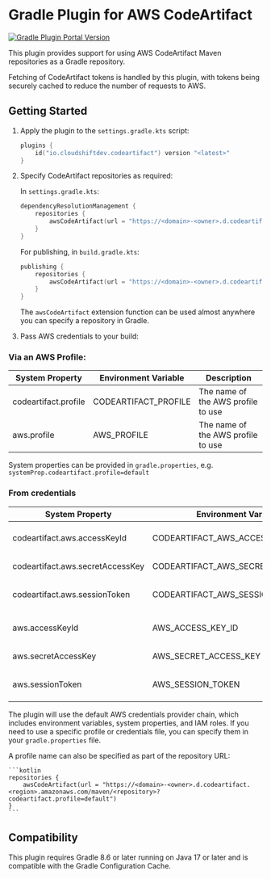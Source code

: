 # Gradle Plugin for AWS CodeArtifact

[![Gradle Plugin Portal Version](https://img.shields.io/gradle-plugin-portal/v/io.cloudshiftdev.codeartifact?style=for-the-badge&cacheSeconds=900)](https://plugins.gradle.org/plugin/io.cloudshiftdev.codeartifact)

This plugin provides support for using AWS CodeArtifact Maven repositories as a Gradle repository.  

Fetching of CodeArtifact tokens is handled by this plugin, with tokens being securely cached to reduce the number of requests to AWS.

## Getting Started

1. Apply the plugin to the `settings.gradle.kts` script:

    ```kotlin
    plugins {
        id("io.cloudshiftdev.codeartifact") version "<latest>"
    }
    ```
2. Specify CodeArtifact repositories as required:
    
    In `settings.gradle.kts`:
    ```kotlin
    dependencyResolutionManagement {
        repositories {
            awsCodeArtifact(url = "https://<domain>-<owner>.d.codeartifact.<region>.amazonaws.com/maven/<repository>")
        }
    }
    ```

    For publishing, in `build.gradle.kts`:
    ```kotlin
    publishing {
        repositories {
            awsCodeArtifact(url = "https://<domain>-<owner>.d.codeartifact.<region>.amazonaws.com/maven/<repository>")
        }
    }
    ```
    The `awsCodeArtifact` extension function can be used almost anywhere you can specify a repository in Gradle.


3. Pass AWS credentials to your build:

### Via an AWS Profile:

| System Property      | Environment Variable |Description|
|----------------------|----------------------|---|
| codeartifact.profile | CODEARTIFACT_PROFILE |The name of the AWS profile to use|
| aws.profile          | AWS_PROFILE          |The name of the AWS profile to use|

System properties can be provided in `gradle.properties`, e.g. `systemProp.codeartifact.profile=default`

### From credentials

| System Property                  | Environment Variable               | Description           |
|----------------------------------|------------------------------------|-----------------------|
| codeartifact.aws.accessKeyId     | CODEARTIFACT_AWS_ACCESS_KEY_ID     | AWS access key id     |
| codeartifact.aws.secretAccessKey | CODEARTIFACT_AWS_SECRET_ACCESS_KEY | AWS secret access key |
| codeartifact.aws.sessionToken    | CODEARTIFACT_AWS_SESSION_TOKEN     | AWS session token     |
| aws.accessKeyId                  | AWS_ACCESS_KEY_ID     | AWS access key id     |
| aws.secretAccessKey              | AWS_SECRET_ACCESS_KEY | AWS secret access key |
| aws.sessionToken                | AWS_SESSION_TOKEN     | AWS session token     |

The plugin will use the default AWS credentials provider chain, which includes environment variables, system properties, and IAM roles.  If you need to use a specific profile or credentials file, you can specify them in your `gradle.properties` file.

A profile name can also be specified as part of the repository URL:

    ```kotlin
    repositories {
        awsCodeArtifact(url = "https://<domain>-<owner>.d.codeartifact.<region>.amazonaws.com/maven/<repository>?codeartifact.profile=default")
    }
    ```

## Compatibility

This plugin requires Gradle 8.6 or later running on Java 17 or later and is compatible with the Gradle Configuration Cache.

